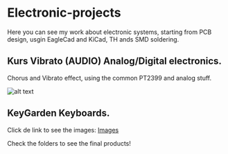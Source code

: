# Electronic-projects
Here you can see my work about electronic systems, starting from PCB design, usgin EagleCad and KiCad, TH ands SMD soldering.

## Kurs Vibrato (AUDIO) Analog/Digital electronics.

Chorus and Vibrato effect, using the common PT2399 and analog stuff.

![alt text](https://github.com/anycam/Electronic-projects/blob/master/Kurs%20Vibrato%20(AUDIO)/IMG_1163.jpg)

## KeyGarden Keyboards.
Click de link to see the images:
[Images](https://drive.google.com/drive/folders/1cf7EznWPJQYg9g-RZclW0c4xDRo_K28F?usp=sharing)

Check the folders to see the final products!

